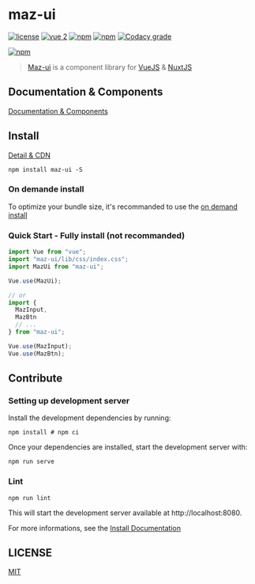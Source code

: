 # maz-ui

[![license](https://img.shields.io/github/license/LouisMazel/maz-ui.svg?style=flat-square)](https://github.com/LouisMazel/maz-ui/blob/master/LICENSE)
[![vue 2](https://img.shields.io/badge/vue-2-42b983.svg?style=flat-square)](https://vuejs.org)
[![npm](https://img.shields.io/npm/v/maz-ui.svg?style=flat-square)](https://www.npmjs.com/package/maz-ui)
[![npm](https://img.shields.io/npm/dt/maz-ui.svg?style=flat-square)](https://www.npmjs.com/package/maz-ui)
[![Codacy grade](https://img.shields.io/codacy/grade/3d15a7c11bfe47c69a2aed93cc67cc29.svg?style=flat-square)](https://www.codacy.com/app/LouisMazel/maz-ui)

[![npm](https://nodei.co/npm/maz-ui.png?downloads=true&downloadRank=true&stars=true)](https://www.npmjs.com/package/maz-ui)

> [Maz-ui](https://github.com/LouisMazel/maz-ui) is a component library for [VueJS](https://vuejs.org) & [NuxtJS](https://nuxtjs.org/)

## Documentation & Components

[Documentation & Components](https://louismazel.github.io/maz-ui/)

## Install

[Detail & CDN](https://louismazel.github.io/maz-ui/#/documentation/get-started)

```shell
npm install maz-ui -S
```

### On demande install

To optimize your bundle size, it's recommanded to use the [on demand install](https://louismazel.github.io/maz-ui/#/documentation/get-started)

### Quick Start - Fully install (not recommanded)

```javascript
import Vue from "vue";
import "maz-ui/lib/css/index.css";
import MazUi from "maz-ui";

Vue.use(MazUi);

// or
import {
  MazInput,
  MazBtn
  // ...
} from "maz-ui";

Vue.use(MazInput);
Vue.use(MazBtn);
```

## Contribute

### Setting up development server

Install the development dependencies by running:

```shell
npm install # npm ci
```

Once your dependencies are installed, start the development server with:

```shell
npm run serve
```

### Lint

```shell
npm run lint
```

This will start the development server available at http://localhost:8080.

For more informations, see the [Install Documentation](https://louismazel.github.io/maz-ui/#/documentation/install)

## LICENSE

[MIT](LICENSE)

